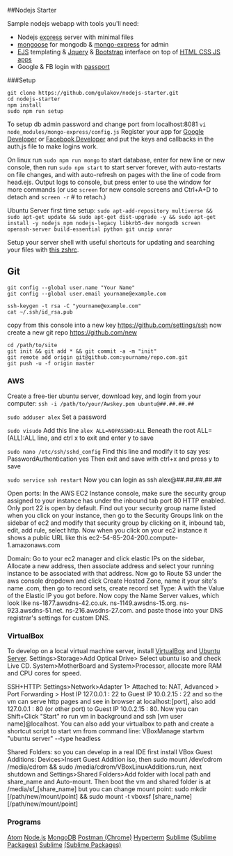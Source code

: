 ##Nodejs Starter

Sample nodejs webapp with tools you'll need:

- Nodejs [express](http://expressjs.com/4x/api.html) server with minimal files 
- [mongoose](http://mongoosejs.com/docs/guide.html) for mongodb & [mongo-express](https://github.com/andzdroid/mongo-express) for admin
- [EJS](https://github.com/mde/ejs) templating & [Jquery](https://learn.jquery.com/using-jquery-core/) & [Bootstrap](http://getbootstrap.com/components/) interface on top of [HTML CSS JS apps](https://developer.mozilla.org/en-US/docs/Web/Tutorials)
- Google & FB login with [passport](http://passportjs.org/docs/overview)


###Setup

```
git clone https://github.com/gulakov/nodejs-starter.git
cd nodejs-starter
npm install
sudo npm run setup
```
To setup db admin password and change port from localhost:8081 ```vi node_modules/mongo-express/config.js```
Register your app for [Google Developer](https://console.developers.google.com/project) or [Facebook Developer](https://developers.facebook.com/) and put the keys and callbacks in the auth.js file to make logins work.

On linux run ```sudo npm run mongo``` to start database, enter for new line or new console, then run ```sudo npm start``` to start server forever, with auto-restarts on file changes, and with auto-refresh on pages with the line of code from head.ejs. Output logs to console, but press enter to use the window for more commands (or use ```screen``` for new console screens and Ctrl+A+D to detach and ```screen -r``` # to retach.) 

Ubuntu Server first time setup: ```sudo apt-add-repository multiverse && sudo apt-get update && sudo apt-get dist-upgrade -y && sudo apt-get install -y nodejs npm nodejs-legacy libkrb5-dev mongodb screen openssh-server build-essential python git unzip unrar```


Setup your server shell with useful shortcuts for updating and searching your files with [this zshrc](https://github.com/gulakov/awesome-zsh).


## Git 

```
git config --global user.name "Your Name"
git config --global user.email yourname@example.com

ssh-keygen -t rsa -C "yourname@example.com"
cat ~/.ssh/id_rsa.pub
```
copy from this console into a new key https://github.com/settings/ssh
now create a new git repo https://github.com/new
```
cd /path/to/site
git init && git add * && git commit -a -m "init"
git remote add origin git@github.com:yourname/repo.com.git
git push -u -f origin master
```


### AWS

Create a free-tier ubuntu server, download key, and login from your computer:
```ssh -i /path/to/your/Awskey.pem ubuntu@##.##.##.##``` 


```sudo adduser alex```
Set a password

```sudo visudo```
Add this line
```alex ALL=NOPASSWD:ALL```
Beneath the root ALL=(ALL):ALL line, and ctrl x to exit and enter y to save

```sudo nano /etc/ssh/sshd_config```
Find this line and modify it to say yes:  PasswordAuthentication yes 
Then exit and save with ctrl+x and press y to save

```sudo service ssh restart```
Now you can login as ssh alex@##.##.##.##.##

Open ports:
In the AWS EC2 Instance console, make sure the security group assigned to your instance has under the inbound tab port 80 HTTP enabled. Only port 22 is open by default. Find out your security group name listed when you click on your instance, then go to the Security Groups link on the sidebar of ec2 and modify that security group by clicking on it, inbound tab, edit, add rule, select http. Now when you click on your ec2 instance it shows a public URL like this ec2-54-85-204-200.compute-1.amazonaws.com


Domain:
Go to your ec2 manager and click elastic IPs on the sidebar, Allocate a new address, then associate address and select your running instance to be associated with that address. Now go to Route 53 under the aws console dropdown and click Create Hosted Zone, name it your site's name .com, then go to record sets, create record set Type: A with the Value of the Elastic IP you got before. Now copy the Name Server values, which look like ns-1877.awsdns-42.co.uk. ns-1149.awsdns-15.org. ns-923.awsdns-51.net. ns-216.awsdns-27.com. and paste those into your DNS registrar's settings for custom DNS.


### VirtualBox 
To develop on a local virtual machine server, install [VirtualBox](https://www.virtualbox.org/wiki/Downloads) and [Ubuntu Server](http://www.ubuntu.com/download/server). Settings>Storage>Add Optical Drive> Select ubuntu iso and check Live CD. System>MotherBoard and System>Processor, allocate more RAM and CPU cores for speed. 

SSH+HTTP: Settings>Network>Adapter 1> Attached to: NAT, Advanced > Port Forwarding > Host IP 127.0.0.1 : 22 to Guest IP 10.0.2.15 : 22 and so the vm can serve http pages and see in browser at localhost:[port], also add  127.0.0.1 : 80 (or other port) to Guest IP 10.0.2.15 : 80. Now you can Shift+Click "Start" ro run vm in background and ssh [vm user name]@localhost. You can also add your virtualbox to path and create a shortcut script to start vm from command line:  VBoxManage startvm "ubuntu server" --type headless

Shared Folders: so you can develop in a real IDE   first install VBox Guest Additions: Devices>Insert Guest Addition iso, then sudo mount /dev/cdrom /media/cdrom && sudo /media/cdrom/VBoxLinuxAdditions.run, next shutdown and Settings>Shared Folders>Add folder with local path and share_name and Auto-mount. Then boot the vm and shared folder is at /media/sf_[share_name] but you can change mount point: sudo mkdir [/path/new/mount/point] && sudo mount -t vboxsf [share_name] [/path/new/mount/point] 


### Programs
[Atom](https://atom.io/)
[Node.js](https://nodejs.org/download/)
[MongoDB](https://www.mongodb.org/downloads)
[Postman (Chrome)](https://chrome.google.com/webstore/detail/postman-rest-client/fdmmgilgnpjigdojojpjoooidkmcomcm)
[Hyperterm](http://hyper.is/)
[Sublime](http://www.sublimetext.com/3)
[(Sublime Packages)](https://packagecontrol.io/installation)
[Sublime](http://www.sublimetext.com/3)
[(Sublime Packages)](https://packagecontrol.io/installation)
